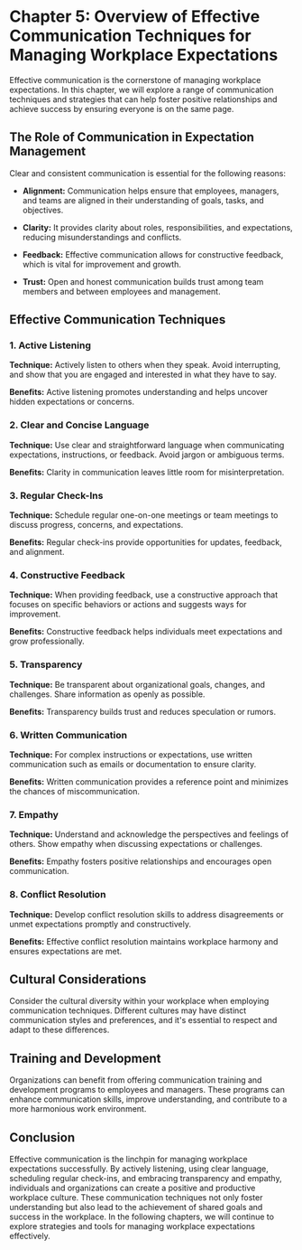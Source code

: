 Chapter 5: Overview of Effective Communication Techniques for Managing Workplace Expectations
=============================================================================================

Effective communication is the cornerstone of managing workplace expectations. In this chapter, we will explore a range of communication techniques and strategies that can help foster positive relationships and achieve success by ensuring everyone is on the same page.

The Role of Communication in Expectation Management
---------------------------------------------------

Clear and consistent communication is essential for the following reasons:

* **Alignment:** Communication helps ensure that employees, managers, and teams are aligned in their understanding of goals, tasks, and objectives.

* **Clarity:** It provides clarity about roles, responsibilities, and expectations, reducing misunderstandings and conflicts.

* **Feedback:** Effective communication allows for constructive feedback, which is vital for improvement and growth.

* **Trust:** Open and honest communication builds trust among team members and between employees and management.

Effective Communication Techniques
----------------------------------

### 1. **Active Listening**

**Technique:** Actively listen to others when they speak. Avoid interrupting, and show that you are engaged and interested in what they have to say.

**Benefits:** Active listening promotes understanding and helps uncover hidden expectations or concerns.

### 2. **Clear and Concise Language**

**Technique:** Use clear and straightforward language when communicating expectations, instructions, or feedback. Avoid jargon or ambiguous terms.

**Benefits:** Clarity in communication leaves little room for misinterpretation.

### 3. **Regular Check-Ins**

**Technique:** Schedule regular one-on-one meetings or team meetings to discuss progress, concerns, and expectations.

**Benefits:** Regular check-ins provide opportunities for updates, feedback, and alignment.

### 4. **Constructive Feedback**

**Technique:** When providing feedback, use a constructive approach that focuses on specific behaviors or actions and suggests ways for improvement.

**Benefits:** Constructive feedback helps individuals meet expectations and grow professionally.

### 5. **Transparency**

**Technique:** Be transparent about organizational goals, changes, and challenges. Share information as openly as possible.

**Benefits:** Transparency builds trust and reduces speculation or rumors.

### 6. **Written Communication**

**Technique:** For complex instructions or expectations, use written communication such as emails or documentation to ensure clarity.

**Benefits:** Written communication provides a reference point and minimizes the chances of miscommunication.

### 7. **Empathy**

**Technique:** Understand and acknowledge the perspectives and feelings of others. Show empathy when discussing expectations or challenges.

**Benefits:** Empathy fosters positive relationships and encourages open communication.

### 8. **Conflict Resolution**

**Technique:** Develop conflict resolution skills to address disagreements or unmet expectations promptly and constructively.

**Benefits:** Effective conflict resolution maintains workplace harmony and ensures expectations are met.

Cultural Considerations
-----------------------

Consider the cultural diversity within your workplace when employing communication techniques. Different cultures may have distinct communication styles and preferences, and it's essential to respect and adapt to these differences.

Training and Development
------------------------

Organizations can benefit from offering communication training and development programs to employees and managers. These programs can enhance communication skills, improve understanding, and contribute to a more harmonious work environment.

Conclusion
----------

Effective communication is the linchpin for managing workplace expectations successfully. By actively listening, using clear language, scheduling regular check-ins, and embracing transparency and empathy, individuals and organizations can create a positive and productive workplace culture. These communication techniques not only foster understanding but also lead to the achievement of shared goals and success in the workplace. In the following chapters, we will continue to explore strategies and tools for managing workplace expectations effectively.
